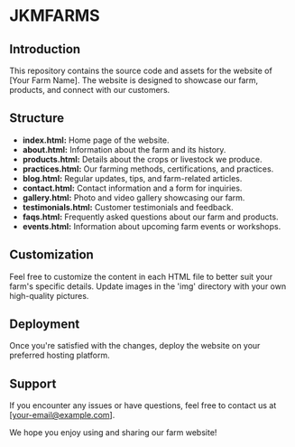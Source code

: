 # JKMFARMS

## Introduction
This repository contains the source code and assets for the website of [Your Farm Name]. The website is designed to showcase our farm, products, and connect with our customers.



## Structure
- **index.html:** Home page of the website.
- **about.html:** Information about the farm and its history.
- **products.html:** Details about the crops or livestock we produce.
- **practices.html:** Our farming methods, certifications, and practices.
- **blog.html:** Regular updates, tips, and farm-related articles.
- **contact.html:** Contact information and a form for inquiries.
- **gallery.html:** Photo and video gallery showcasing our farm.
- **testimonials.html:** Customer testimonials and feedback.
- **faqs.html:** Frequently asked questions about our farm and products.
- **events.html:** Information about upcoming farm events or workshops.

## Customization
Feel free to customize the content in each HTML file to better suit your farm's specific details. Update images in the 'img' directory with your own high-quality pictures.

## Deployment
Once you're satisfied with the changes, deploy the website on your preferred hosting platform.

## Support
If you encounter any issues or have questions, feel free to contact us at [your-email@example.com].

We hope you enjoy using and sharing our farm website!

